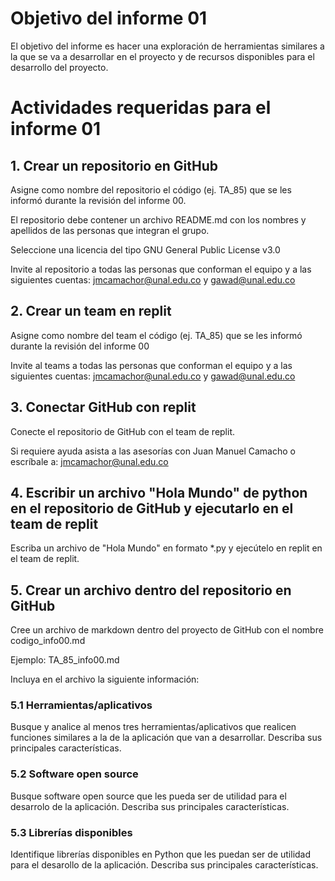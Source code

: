 # Objetivo del informe 01
El objetivo del informe es hacer una exploración de herramientas similares a la que se va a desarrollar en el proyecto y de recursos disponibles para el desarrollo del proyecto.

# Actividades requeridas para el informe 01

## 1. Crear un repositorio en GitHub
Asigne como nombre del repositorio el código (ej. TA_85) que se les informó durante la revisión del informe 00.

El repositorio debe contener un archivo README.md con los nombres y apellidos de las personas que integran el grupo.

Seleccione una licencia del tipo GNU General Public License v3.0

Invite al repositorio a todas las personas que conforman el equipo y a las siguientes cuentas: jmcamachor@unal.edu.co y gawad@unal.edu.co

## 2. Crear un team en replit
Asigne como nombre del team el código (ej. TA_85) que se les informó durante la revisión del informe 00

Invite al teams a todas las personas que conforman el equipo y a las siguientes cuentas: jmcamachor@unal.edu.co y gawad@unal.edu.co

## 3. Conectar GitHub con replit
Conecte el repositorio de GitHub con el team de replit.

Si requiere ayuda asista a las asesorías con Juan Manuel Camacho o escríbale a: jmcamachor@unal.edu.co

## 4. Escribir un archivo "Hola Mundo" de python en el repositorio de GitHub y ejecutarlo en el team de replit
Escriba un archivo de "Hola Mundo" en formato \*.py y ejecútelo en replit en el team de replit.

## 5. Crear un archivo dentro del repositorio en GitHub
Cree un archivo de markdown dentro del proyecto de GitHub con el nombre codigo_info00.md

Ejemplo: TA_85_info00.md

Incluya en el archivo la siguiente información:

### 5.1 Herramientas/aplicativos
Busque y analice al menos tres herramientas/aplicativos que realicen funciones similares a la de la aplicación que van a desarrollar. Describa sus principales características.

### 5.2 Software open source
Busque software open source que les pueda ser de utilidad para el desarrolo de la aplicación. Describa sus principales características.

### 5.3 Librerías disponibles
Identifique librerías disponibles en Python que les puedan ser de utilidad para el desarollo de la aplicación. Describa sus principales características.
